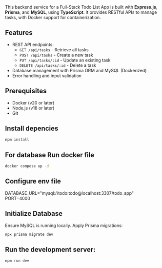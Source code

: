 This backend service for a Full-Stack Todo List App is built with **Express.js**, **Prisma**, and **MySQL**, using **TypeScript**. It provides RESTful APIs to manage tasks, with Docker support for containerization.

## Features
- REST API endpoints:
  - `GET /api/tasks` - Retrieve all tasks
  - `POST /api/tasks` - Create a new task
  - `PUT /api/tasks/:id` - Update an existing task
  - `DELETE /api/tasks/:id` - Delete a task
- Database management with Prisma ORM and MySQL (Dockerized)
- Error handling and input validation

## Prerequisites
- Docker (v20 or later)
- Node.js (v18 or later)
- Git


## Install depencies
```bash
npm install
```
## For database Run docker file
```bash
docker compose up -d
```
## Configure env file 
DATABASE_URL="mysql://todo:todo@localhost:3307/todo_app"
PORT=4000

## Initialize Database
Ensure MySQL is running locally.
Apply Prisma migrations:
```bash
npx prisma migrate dev
```

## Run the development server:
```bash
npm run dev
```







    
